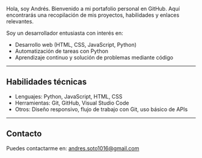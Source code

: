 Hola, soy Andrés. Bienvenido a mi portafolio personal en GitHub. Aquí encontrarás una recopilación de mis proyectos, habilidades y enlaces relevantes.

Soy un desarrollador entusiasta con interés en:

- Desarrollo web (HTML, CSS, JavaScript, Python)
- Automatización de tareas con Python
- Aprendizaje continuo y solución de problemas mediante código

---

## Habilidades técnicas

- Lenguajes: Python, JavaScript, HTML, CSS
- Herramientas: Git, GitHub, Visual Studio Code
- Otros: Diseño responsivo, flujo de trabajo con Git, uso básico de APIs

---

## Contacto

Puedes contactarme en: andres.soto1016@gmail.com
